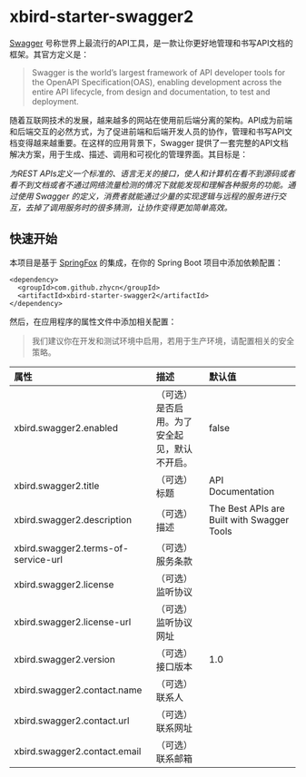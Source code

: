 ﻿# xbird-starter-swagger2

[Swagger](https://swagger.io/) 号称世界上最流行的API工具，是一款让你更好地管理和书写API文档的框架。其官方定义是：

> Swagger is the world’s largest framework of API developer tools for the OpenAPI Specification(OAS), enabling development across the entire API lifecycle, from design and documentation, to test and deployment.

随着互联网技术的发展，越来越多的网站在使用前后端分离的架构。API成为前端和后端交互的必然方式，为了促进前端和后端开发人员的协作，管理和书写API文档变得越来越重要。在这样的应用背景下，Swagger 提供了一套完整的API文档解决方案，用于生成、描述、调用和可视化的管理界面。其目标是：

_为REST APIs定义一个标准的、语言无关的接口，使人和计算机在看不到源码或者看不到文档或者不通过网络流量检测的情况下就能发现和理解各种服务的功能。通过使用 Swagger 的定义，消费者就能通过少量的实现逻辑与远程的服务进行交互，去掉了调用服务时的很多猜测，让协作变得更加简单高效。_

## 快速开始

本项目是基于 [SpringFox](https://springfox.github.io/springfox/) 的集成，在你的 Spring Boot 项目中添加依赖配置：

```
<dependency>
  <groupId>com.github.zhycn</groupId>
  <artifactId>xbird-starter-swagger2</artifactId>
</dependency>
```

然后，在应用程序的属性文件中添加相关配置：

> 我们建议你在开发和测试环境中启用，若用于生产环境，请配置相关的安全策略。

| 属性 | 描述 | 默认值 |
|:---|:---|:---|
| xbird.swagger2.enabled | （可选）是否启用。为了安全起见，默认不开启。 | false |
| xbird.swagger2.title | （可选）标题 | API Documentation |
| xbird.swagger2.description | （可选）描述 | The Best APIs are Built with Swagger Tools |
| xbird.swagger2.terms-of-service-url | （可选）服务条款 |  |
| xbird.swagger2.license | （可选）监听协议 |  |
| xbird.swagger2.license-url | （可选）监听协议网址 |  |
| xbird.swagger2.version | （可选）接口版本 | 1.0 |
| xbird.swagger2.contact.name | （可选）联系人 |  |
| xbird.swagger2.contact.url | （可选）联系网址 |  |
| xbird.swagger2.contact.email | （可选）联系邮箱 |  |
